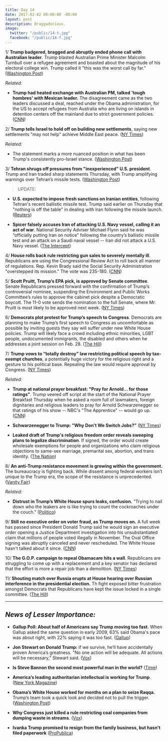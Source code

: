 ```yaml
---
title: Day 14
date: 2017-02-02 00:00:00 -08:00
layout: post
description: Braggadocious.
image:
  twitter: "/public/14-t.jpg"
  facebook: "/public/14-f.jpg"
---
```


1/ **Trump badgered, bragged and abruptly ended phone call with Australian leader**. Trump blasted Australian Prime Minister Malcolm Turnbull over a refu­gee agreement and boasted about the magnitude of his electoral college win. Trump called it "this was the worst call by far.” ([Washington Post](https://www.washingtonpost.com/world/national-security/no-gday-mate-on-call-with-australian-pm-trump-badgers-and-brags/2017/02/01/88a3bfb0-e8bf-11e6-80c2-30e57e57e05d_story.html))

_Related:_

* **Trump had heated exchange with Australian PM, talked 'tough hombres' with Mexican leader.** The disagreement came as the two leaders discussed a deal, reached under the Obama administration, for the US to accept refugees from Australia who are living on islands in detention centers off the mainland due to strict government policies. ([CNN](http://www.cnn.com/2017/02/01/politics/malcolm-turnbull-donald-trump-pena-nieto/))

2/ **Trump tells Israel to hold off on building new settlements**, saying new settlements "may not help" achieve Middle East peace. ([NY Times](https://www.nytimes.com/2017/02/02/world/middleeast/iran-missile-test-trump.html))

_Related:_

* The statement marks a more nuanced position in what has been Trump's consistently pro-Israel stance. ([Washington Post](https://www.washingtonpost.com/news/post-politics/wp/2017/02/02/in-a-potential-shift-trump-warns-israel-that-new-settlements-may-not-help-achieve-middle-east-peace/))

3/ **Tehran shrugs off pressures from "inexperienced" U.S. president**. Trump and Iran traded sharp statements Thursday, with Trump amplifying warnings over Tehran’s missile tests. ([Washington Post](https://www.washingtonpost.com/world/national-security/with-flynn-putting-iran-on-notice-the-first-days-of-president-trumps-foreign-policy-set-a-combative-tone/2017/02/01/0645f248-e709-11e6-b82f-687d6e6a3e7c_story.html))

> UPDATE:
>
* **U.S. expected to impose fresh sanctions on Iranian entities**, following Tehran's recent ballistic missile test. Trump said earlier on Thursday that "nothing is off the table" in dealing with Iran following the missile launch. ([Reuters](http://www.reuters.com/article/us-usa-trump-iran-sanctions-idUSKBN15H2OE))
>
* **Spicer falsely accuses Iran of attacking U.S. Navy vessel, calling it an act of war**. National Security Adviser Michael Flynn said he was “officially putting Iran on notice” following the country’s ballistic missile test and an attack on a Saudi naval vessel -- Iran did not attack a U.S. Navy vessel. ([The Intercept](https://theintercept.com/2017/02/02/press-secretary-sean-spicer-falsely-accuses-iran-of-attacking-u-s-navy-vessel-an-act-of-war/))

4/ **House rolls back rule restricting gun sales to severely mentally ill**. Republicans are using the Congressional Review Act to roll back all manner of regulations. Rep. Kevin Brady said the Social Security Administration "overstepped its mission." The vote was 235-180. ([CNN](http://www.cnn.com/2017/02/02/politics/house-vote-guns-mental-illnesses/index.html))

5/ **Scott Pruitt, Trump’s EPA pick, is approved by Senate committee**. Senate Republicans pressed forward with the confirmation of Trump’s controversial nominee, suspending the Environment and Public Works Committee’s rules to approve the cabinet pick despite a Democratic boycott. The 11-0 vote sends the nomination to the full Senate, where Mr. Pruitt is most likely to be approved next week. ([NY Times](https://www.nytimes.com/2017/02/02/us/politics/scott-pruitt-epa-senate.html))

6/ **Democrats plot protest for Trump’s speech to Congress**. Democrats are planning to make Trump’s first speech to Congress as uncomfortable as possible by inviting guests they say will suffer under new White House policies. Trump will likely face a crowd including ethnic minorities, LGBT people, undocumented immigrants, the disabled and others when he addresses a joint session on Feb. 28. ([The Hill](http://thehill.com/homenews/house/317473-democrats-plot-protest-for-trumps-speech-to-congress))

7/ **Trump vows to “totally destroy” law restricting political speech by tax-exempt churches**, a potentially huge victory for the religious right and a gesture to his political base. Repealing the law would require approval by Congress. ([NY Times](https://www.nytimes.com/2017/02/02/us/politics/trump-johnson-amendment-political-activity-churches.html))

_Related:_

* **Trump at national prayer breakfast: "Pray for Arnold... for those ratings"**. Trump veered off script at the start of the National Prayer Breakfast Thursday when he asked a room full of lawmakers, foreign dignitaries and religious leaders to pray for Arnold Schwarzenegger so that ratings of his show -- NBC's "The Apprentice" -- would go up. ([CNN](http://www.cnn.com/2017/02/02/politics/donald-trump-national-prayer-breakfast/))

* **Schwarzenegger to Trump: "Why Don’t We Switch Jobs?”** ([NY Times](https://www.nytimes.com/2017/02/02/business/media/trump-arnold-schwarzenegger-apprentice.html))

* **Leaked draft of Trump's religious freedom order reveals sweeping plans to legalize discrimination**. If signed, the order would create wholesale exemptions for people and organizations who claim religious objections to same-sex marriage, premarital sex, abortion, and trans identity. ([The Nation](https://www.thenation.com/article/leaked-draft-of-trumps-religious-freedom-order-reveals-sweeping-plans-to-legalize-discrimination/))

8/ **An anti-Trump resistance movement is growing within the government.** The bureaucracy is fighting back. While dissent among federal workers isn’t unique to the Trump era, the scope of the resistance is unprecedented. ([Vanity Fair](http://www.vanityfair.com/news/2017/02/donald-trump-federal-government-workers))

_Related:_

* **Distrust in Trump’s White House spurs leaks, confusion.** “Trying to nail down who the leakers are is like trying to count the cockroaches under the couch.” ([Politico](http://www.politico.com/story/2017/02/trump-aides-distrust-confusion-leaks-234550))

9/ **Still no executive order on voter fraud, as Trump moves on.** A full week has passed since President Donald Trump said he would sign an executive order opening a Justice Department investigation into his unsubstantiated claim that millions of people voted illegally in November. The Oval Office signing was abruptly canceled and never rescheduled. The White House hasn't talked about it since. ([CNN](http://www.cnn.com/2017/02/02/politics/trump-voter-fraud-executive-order/index.html))

10/ **The G.O.P. campaign to repeal Obamacare hits a wall**. Republicans are struggling to come up with a replacement and a key senator has declared that the effort is more a repair job than a demolition. ([NY Times](https://www.nytimes.com/2017/02/02/us/politics/the-campaign-to-destroy-obamacare-hits-a-wall.html))

11/ **Shouting match over Russia erupts at House hearing over Russian interference in the presidential election.** Th fight exposed bitter frustration amongst Democrats that Republicans have kept the issue locked in a single committee. ([The Hill](http://thehill.com/policy/national-security/317553-oversight-heads-spar-over-russia-investigation))

---

## _News of Lesser Importance:_

* **Gallup Poll: About half of Americans say Trump moving too fast.** When Gallup asked the same question in early 2009, 63% said Obama's pace was about right, with 22% saying it was too fast. ([Gallup](http://www.gallup.com/poll/203264/half-americans-say-trump-moving-fast.aspx))

* **Jon Stewart on Donald Trump:** if we survive, he’ll have accidentally proven America’s greatness. "No one action will be adequate. All actions will be necessary," Stewart said. ([Vox](http://www.vox.com/policy-and-politics/2017/2/1/14470626/jon-stewart-trump-executive-order))

* **Is Steve Bannon the second most powerful man in the world?** ([Time](http://time.com/4657665/steve-bannon-donald-trump/))

* **America’s leading authoritarian intellectual is working for Trump**. ([New York Magazine](http://nymag.com/daily/intelligencer/2017/02/americas-leading-authoritarian-intellectual-works-for-trump.html))

* **Obama’s White House worked for months on a plan to seize Raqqa.** Trump’s team took a quick look and decided not to pull the trigger. ([Washington Post](https://www.washingtonpost.com/world/national-security/obamas-white-house-worked-for-months-on-a-plan-to-seize-raqqa-trumps-team-deemed-it-hopelessly-inadequate/2017/02/02/116310fa-e71a-11e6-80c2-30e57e57e05d_story.html))

* **Why Congress just killed a rule restricting coal companies from dumping waste in streams**. ([Vox](http://www.vox.com/2017/2/2/14488448/stream-protection-rule))

* **Ivanka Trump promised to resign from the family business, but hasn't filed paperwork** ([ProPublica](https://www.propublica.org/article/ivanka-trump-promised-to-resign-from-family-business-hasnt-filed-paperwork))
